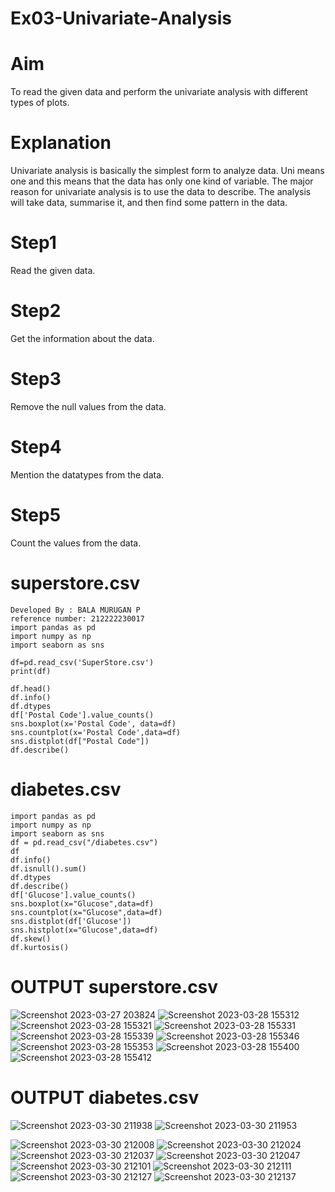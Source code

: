 # Ex03-Univariate-Analysis

# Aim
To read the given data and perform the univariate analysis with different types of plots.

# Explanation
Univariate analysis is basically the simplest form to analyze data. Uni means one and this means that the data has only one kind of variable. The major reason for univariate analysis is to use the data to describe. The analysis will take data, summarise it, and then find some pattern in the data.

# Step1
Read the given data.

# Step2
Get the information about the data.

# Step3
Remove the null values from the data.

# Step4
Mention the datatypes from the data.

# Step5
Count the values from the data.

# superstore.csv
```
Developed By : BALA MURUGAN P
reference number: 212222230017
import pandas as pd
import numpy as np
import seaborn as sns

df=pd.read_csv('SuperStore.csv')
print(df)
```

```
df.head()
df.info()
df.dtypes
df['Postal Code'].value_counts()
sns.boxplot(x='Postal Code', data=df)
sns.countplot(x='Postal Code',data=df)
sns.distplot(df["Postal Code"])
df.describe()
```
# diabetes.csv
```
import pandas as pd
import numpy as np
import seaborn as sns
df = pd.read_csv("/diabetes.csv")
df
df.info()
df.isnull().sum()
df.dtypes
df.describe()
df['Glucose'].value_counts()
sns.boxplot(x="Glucose",data=df)
sns.countplot(x="Glucose",data=df)
sns.distplot(df['Glucose'])
sns.histplot(x="Glucose",data=df)
df.skew()
df.kurtosis()
```

# OUTPUT superstore.csv


![Screenshot 2023-03-27 203824](https://user-images.githubusercontent.com/118680410/228207821-4c5919f1-2ef7-4c93-89fe-10e0d11c530a.png)
![Screenshot 2023-03-28 155312](https://user-images.githubusercontent.com/118680410/228207826-a8c4eede-6fc5-4fbf-b7ec-23f1b49917b7.png)
![Screenshot 2023-03-28 155321](https://user-images.githubusercontent.com/118680410/228207836-624685a0-434e-4d37-9204-ed2351b96b07.png)
![Screenshot 2023-03-28 155331](https://user-images.githubusercontent.com/118680410/228207841-16c5791c-9fa3-4e75-9a82-3688e6cd80c8.png)
![Screenshot 2023-03-28 155339](https://user-images.githubusercontent.com/118680410/228207844-26a4e0ee-4b72-4ae7-86aa-b3498290fc69.png)
![Screenshot 2023-03-28 155346](https://user-images.githubusercontent.com/118680410/228207850-78aa3991-ecbc-407d-9fff-a663ffa780f6.png)
![Screenshot 2023-03-28 155353](https://user-images.githubusercontent.com/118680410/228207853-f70cc0bb-b67a-4e4f-a770-b4e23ce064ab.png)
![Screenshot 2023-03-28 155400](https://user-images.githubusercontent.com/118680410/228207859-9db566f0-268b-4e82-a056-1b7466ddead5.png)
![Screenshot 2023-03-28 155412](https://user-images.githubusercontent.com/118680410/228207862-c616fd40-ea50-4ccc-82ff-6ae1c394be55.png)

# OUTPUT diabetes.csv

![Screenshot 2023-03-30 211938](https://user-images.githubusercontent.com/118680410/228897098-9b03b1fb-2e9e-4a5c-8629-f1321503f78c.png)
![Screenshot 2023-03-30 211953](https://user-images.githubusercontent.com/118680410/228897290-c32a6b68-99c7-464c-adf1-c943222bab52.png)

![Screenshot 2023-03-30 212008](https://user-images.githubusercontent.com/118680410/228897321-3afa4c14-bac9-460c-86eb-4b569f1140fb.png)
![Screenshot 2023-03-30 212024](https://user-images.githubusercontent.com/118680410/228897343-9b533df9-5808-41ba-b926-a6c368a560b7.png)
![Screenshot 2023-03-30 212037](https://user-images.githubusercontent.com/118680410/228897356-1d8ad723-96f1-4ca2-9abb-dabb003bc0a3.png)
![Screenshot 2023-03-30 212047](https://user-images.githubusercontent.com/118680410/228897410-eb383e4d-6785-45d9-8ab3-3721edde23bd.png)
![Screenshot 2023-03-30 212101](https://user-images.githubusercontent.com/118680410/228897476-8d958b34-2f05-44cf-9eb7-14cec6e69b3a.png)
![Screenshot 2023-03-30 212111](https://user-images.githubusercontent.com/118680410/228897549-056925e3-9be1-4e64-8b9d-a6063c5da099.png)
![Screenshot 2023-03-30 212127](https://user-images.githubusercontent.com/118680410/228897590-b123a0d1-93de-457a-8bf7-0e92f1f24cdd.png)
![Screenshot 2023-03-30 212137](https://user-images.githubusercontent.com/118680410/228897642-560def56-cb8e-4359-bad2-1e2f03d159ed.png)
